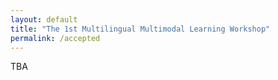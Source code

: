 ```yaml
---
layout: default
title: "The 1st Multilingual Multimodal Learning Workshop"
permalink: /accepted
---
```



TBA